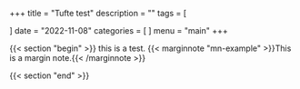 +++
title = "Tufte test"
description = ""
tags = [

]
date = "2022-11-08"
categories = [
]
menu = "main"
+++

{{< section "begin" >}}
this is a test. {{< marginnote "mn-example" >}}This is a margin note.{{< /marginnote >}}

{{< section "end" >}}
